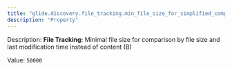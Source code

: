 ```yaml
---
title: "glide.discovery.file_tracking.min_file_size_for_simplified_comparison"
description: "Property"
---
```


Description: <b>File Tracking:</b> Minimal file size for comparison by file size and last modification time instead of content (B)

Value: `50000`